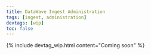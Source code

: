 ```yaml
---
title: DataWave Ingest Administration
tags: [ingest, administration]
devtags: [wip]
toc: false
---
```


{% include devtag_wip.html content="Coming soon" %}
